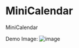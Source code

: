 # MiniCalendar
MiniCalendar

Demo Image:
![image](https://github.com/user-attachments/assets/9bfe9ac1-31ec-4ff1-8e35-5720b56b7ed4)

